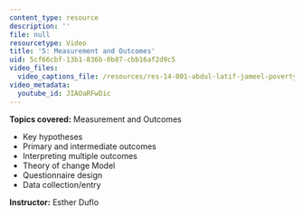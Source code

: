 ```yaml
---
content_type: resource
description: ''
file: null
resourcetype: Video
title: '5: Measurement and Outcomes'
uid: 5cf66cbf-13b1-836b-0b87-cbb16af2d9c5
video_files:
  video_captions_file: /resources/res-14-001-abdul-latif-jameel-poverty-action-lab-executive-training-evaluating-social-programs-2009-spring-2009/lecture-notes/5-measurement-and-outcomes/JIAOaRFwDic.vtt
video_metadata:
  youtube_id: JIAOaRFwDic
---
```


**Topics covered:** Measurement and Outcomes

*   Key hypotheses
*   Primary and intermediate outcomes
*   Interpreting multiple outcomes
*   Theory of change Model
*   Questionnaire design
*   Data collection/entry

**Instructor:** Esther Duflo